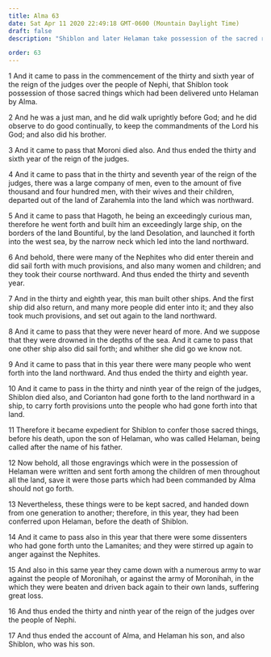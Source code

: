 ```yaml
---
title: Alma 63
date: Sat Apr 11 2020 22:49:18 GMT-0600 (Mountain Daylight Time)
draft: false
description: "Shiblon and later Helaman take possession of the sacred records—Many Nephites travel to the land northward—Hagoth builds ships, which sail forth in the west sea—Moronihah defeats the Lamanites in battle. About 56–52 B.C."

order: 63
---
```

    
1 And it came to pass in the commencement of the thirty and sixth year of the reign of the judges over the people of Nephi, that Shiblon took possession of those sacred things which had been delivered unto Helaman by Alma.

2 And he was a just man, and he did walk uprightly before God; and he did observe to do good continually, to keep the commandments of the Lord his God; and also did his brother.

3 And it came to pass that Moroni died also. And thus ended the thirty and sixth year of the reign of the judges.

4 And it came to pass that in the thirty and seventh year of the reign of the judges, there was a large company of men, even to the amount of five thousand and four hundred men, with their wives and their children, departed out of the land of Zarahemla into the land which was northward.

5 And it came to pass that Hagoth, he being an exceedingly curious man, therefore he went forth and built him an exceedingly large ship, on the borders of the land Bountiful, by the land Desolation, and launched it forth into the west sea, by the narrow neck which led into the land northward.

6 And behold, there were many of the Nephites who did enter therein and did sail forth with much provisions, and also many women and children; and they took their course northward. And thus ended the thirty and seventh year.

7 And in the thirty and eighth year, this man built other ships. And the first ship did also return, and many more people did enter into it; and they also took much provisions, and set out again to the land northward.

8 And it came to pass that they were never heard of more. And we suppose that they were drowned in the depths of the sea. And it came to pass that one other ship also did sail forth; and whither she did go we know not.

9 And it came to pass that in this year there were many people who went forth into the land northward. And thus ended the thirty and eighth year.

10 And it came to pass in the thirty and ninth year of the reign of the judges, Shiblon died also, and Corianton had gone forth to the land northward in a ship, to carry forth provisions unto the people who had gone forth into that land.

11 Therefore it became expedient for Shiblon to confer those sacred things, before his death, upon the son of Helaman, who was called Helaman, being called after the name of his father.

12 Now behold, all those engravings which were in the possession of Helaman were written and sent forth among the children of men throughout all the land, save it were those parts which had been commanded by Alma should not go forth.

13 Nevertheless, these things were to be kept sacred, and handed down from one generation to another; therefore, in this year, they had been conferred upon Helaman, before the death of Shiblon.

14 And it came to pass also in this year that there were some dissenters who had gone forth unto the Lamanites; and they were stirred up again to anger against the Nephites.

15 And also in this same year they came down with a numerous army to war against the people of Moronihah, or against the army of Moronihah, in the which they were beaten and driven back again to their own lands, suffering great loss.

16 And thus ended the thirty and ninth year of the reign of the judges over the people of Nephi.

17 And thus ended the account of Alma, and Helaman his son, and also Shiblon, who was his son.
